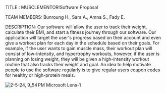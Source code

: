 TITLE : MUSCLEMENTOR!Software Proposal

TEAM MEMBERS:
Bunroung H., Sara A., Amna S., Fady E.

DESCRIPTION:
 Our software will allow the user to track their weight, calculate their BMI, and start a
 fitness journey through our software. Our application will target the user's progress based on
 their account and even give a workout plan for each day in the schedule based on their goals. For
 example, if the user wants to gain muscle mass, their workout plan will consist of low-intensity,
 and hypertrophy workouts, however, if the user is planning on losing weight, they will be given
 a high-intensity workout routine that also tracks their weight and goal. An idea to help motivate
 people to use the software regularly is to give regular users coupon codes for healthy or
 high-protein meals.

![2-5-24, 9_54 PM Microsoft Lens-1](https://github.com/Bunroung/Project-Proposal-CSC-340/assets/142445502/635e04c1-e93b-4ea6-9a65-b08582ee111d)
